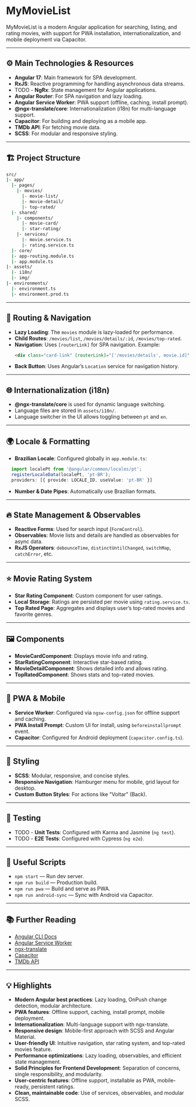 # MyMovieList

MyMovieList is a modern Angular application for searching, listing, and rating movies, with support for PWA installation, internationalization, and mobile deployment via Capacitor.

---

## ⚙️ Main Technologies & Resources

- **Angular 17**: Main framework for SPA development.
- **RxJS**: Reactive programming for handling asynchronous data streams.
- TODO - **NgRx**: State management for Angular applications.
- **Angular Router**: For SPA navigation and lazy loading.
- **Angular Service Worker**: PWA support (offline, caching, install prompt).
- **@ngx-translate/core**: Internationalization (i18n) for multi-language support.
- **Capacitor**: For building and deploying as a mobile app.
- **TMDb API**: For fetching movie data.
- **SCSS**: For modular and responsive styling.

---

## 🏗️ Project Structure

```bash
src/
|- app/
  |- pages/
    |- movies/
      |- movie-list/
      |- movie-detail/
      |- top-rated/
  |- shared/
    |- components/
      |- movie-card/
      |- star-rating/
    |- services/
      |- movie.service.ts
      |- rating.service.ts
  |- core/
  |- app-routing.module.ts
  |- app.module.ts
|- assets/
  |- i18n/
  |- img/
|- environments/
  |- environment.ts
  |- environment.prod.ts
```

---

## 🚦 Routing & Navigation

- **Lazy Loading**: The `movies` module is lazy-loaded for performance.
- **Child Routes**: `/movies/list`, `/movies/details/:id`, `/movies/top-rated`.
- **Navigation**: Uses `[routerLink]` for SPA navigation. Example:
  ```html
  <div class="card-link" [routerLink]="['/movies/details', movie.id]">
  ```
- **Back Button**: Uses Angular’s `Location` service for navigation history.

---

## 🌐 Internationalization (i18n)

- **@ngx-translate/core** is used for dynamic language switching.
- Language files are stored in `assets/i18n/`.
- Language switcher in the UI allows toggling between `pt` and `en`.

---

## 🌍 Locale & Formatting

- **Brazilian Locale**: Configured globally in `app.module.ts`:
```typescript
  import localePt from '@angular/common/locales/pt';
  registerLocaleData(localePt, 'pt-BR');
  providers: [{ provide: LOCALE_ID, useValue: 'pt-BR' }]
```
- **Number & Date Pipes**: Automatically use Brazilian formats.

---

## 🔥 State Management & Observables

- **Reactive Forms**: Used for search input (`FormControl`).
- **Observables**: Movie lists and details are handled as observables for async data.
- **RxJS Operators**: `debounceTime`, `distinctUntilChanged`, `switchMap`, `catchError`, etc.

---

## ⭐ Movie Rating System

- **Star Rating Component**: Custom component for user ratings.
- **Local Storage**: Ratings are persisted per movie using `rating.service.ts`.
- **Top Rated Page**: Aggregates and displays user’s top-rated movies and favorite genres.

---

## 🖼️ Components

- **MovieCardComponent**: Displays movie info and rating.
- **StarRatingComponent**: Interactive star-based rating.
- **MovieDetailComponent**: Shows detailed info and allows rating.
- **TopRatedComponent**: Shows stats and top-rated movies.

---

## 📱 PWA & Mobile

- **Service Worker**: Configured via `ngsw-config.json` for offline support and caching.
- **PWA Install Prompt**: Custom UI for install, using `beforeinstallprompt` event.
- **Capacitor**: Configured for Android deployment (`capacitor.config.ts`).

---

## 🎨 Styling

- **SCSS**: Modular, responsive, and concise styles.
- **Responsive Navigation**: Hamburger menu for mobile, grid layout for desktop.
- **Custom Button Styles**: For actions like "Voltar" (Back).

---

## 🧪 Testing

- TODO - **Unit Tests**: Configured with Karma and Jasmine (`ng test`).
- TODO - **E2E Tests**: Configured with Cypress (`ng e2e`).

---

## 📝 Useful Scripts

- `npm start` — Run dev server.
- `npm run build` — Production build.
- `npm run pwa` — Build and serve as PWA.
- `npm run android-sync` — Sync with Android via Capacitor.

---

## 📚 Further Reading

- [Angular CLI Docs](https://angular.io/cli)
- [Angular Service Worker](https://angular.io/guide/service-worker-intro)
- [ngx-translate](https://github.com/ngx-translate/core)
- [Capacitor](https://capacitorjs.com/)
- [TMDb API](https://developers.themoviedb.org/3)

---

## 💡 Highlights

- **Modern Angular best practices**: Lazy loading, OnPush change detection, modular architecture.
- **PWA features**: Offline support, caching, install prompt, mobile deployment.
- **Internationalization**: Multi-language support with ngx-translate.
- **Responsive design**: Mobile-first approach with SCSS and Angular Material.
- **User-friendly UI**: Intuitive navigation, star rating system, and top-rated movies feature.
- **Performance optimizations**: Lazy loading, observables, and efficient state management.
- **Solid Principles for Frontend Development**: Separation of concerns, single responsibility, and modularity.
- **User-centric features**: Offline support, installable as PWA, mobile-ready, persistent ratings.
- **Clean, maintainable code**: Use of services, observables, and modular SCSS.
